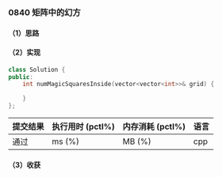 ### 0840 矩阵中的幻方

#### （1）思路

#### （2）实现

```cpp
class Solution {
public:
    int numMagicSquaresInside(vector<vector<int>>& grid) {

    }
};
```

| 提交结果 | 执行用时 (pctl%) | 内存消耗 (pctl%) | 语言 |
|:---------|:-----------------|:-----------------|:-----|
| 通过     |  ms (%)   |  MB (%)  | cpp  |

#### （3）收获
